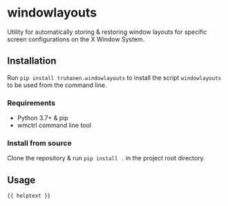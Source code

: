 [comment]: # (This README.md is autogenerated from templates/README.md with the
              script templates/generate.py)

# windowlayouts

Utility for automatically storing & restoring window layouts for specific screen
configurations on the X Window System.

## Installation

Run `pip install truhanen.windowlayouts` to install the script `windowlayouts`
to be used from the command line.

### Requirements

- Python 3.7+ & pip
- wmctrl command line tool

### Install from source

Clone the repository & run `pip install .` in the project root directory.

## Usage

```
{{ helptext }}
```
